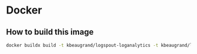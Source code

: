 # Docker
## How to build this image

```sh
docker buildx build -t kbeaugrand/logspout-loganalytics -t kbeaugrand/logspout-loganalytics:0.0.1 . -f Dockerfile --platform linux/arm/v7,linux/arm/v6,linux/amd64,linux/arm64,linux/ppc64le,linux/s390x,linux/386
```